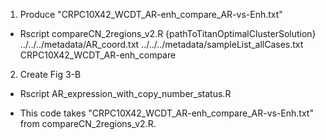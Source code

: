 1. Produce "CRPC10X42_WCDT_AR-enh_compare_AR-vs-Enh.txt"

* Rscript compareCN_2regions_v2.R {pathToTitanOptimalClusterSolution} ../../../metadata/AR_coord.txt ../../../metadata/sampleList_allCases.txt CRPC10X42_WCDT_AR-enh_compare

2. Create Fig 3-B 
* Rscript AR_expression_with_copy_number_status.R

* This code takes "CRPC10X42_WCDT_AR-enh_compare_AR-vs-Enh.txt" from compareCN_2regions_v2.R.


